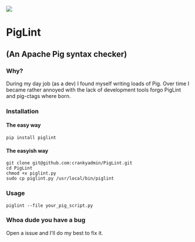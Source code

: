 ![](file://~/code/piglint/piglint.png)
# PigLint 
## (An Apache Pig syntax checker)

### Why?

During my day job (as a dev) I found myself writing loads of Pig. Over time I became rather annoyed with the lack of development tools forgo PigLint and pig-ctags where born.

### Installation
#### The easy way

    pip install piglint

#### The easyish way

    git clone git@github.com:crankyadmin/PigLint.git
    cd PigLint
    chmod +x piglint.py
    sudo cp piglint.py /usr/local/bin/piglint

### Usage

    piglint --file your_pig_script.py

### Whoa dude you have a bug

Open a issue and I'll do my best to fix it.
